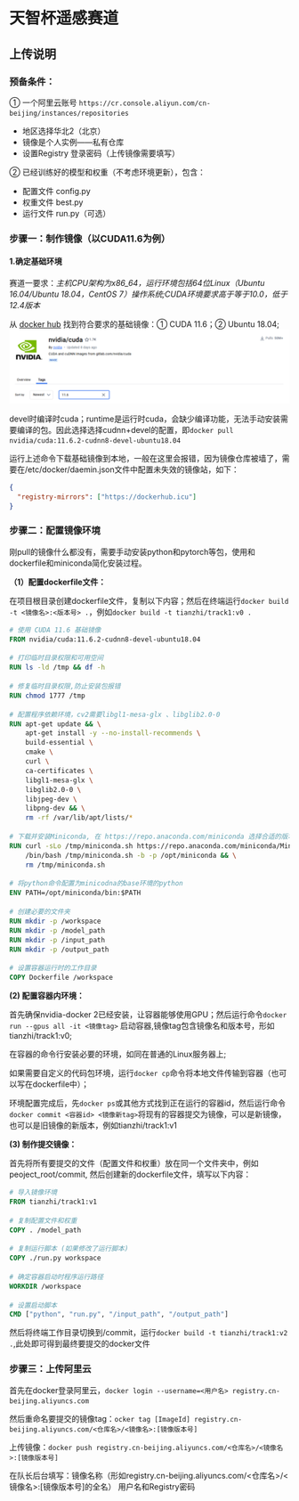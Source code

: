 # 天智杯遥感赛道

## 上传说明

### 预备条件：

① 一个阿里云账号 `https://cr.console.aliyun.com/cn-beijing/instances/repositories` 
- 地区选择华北2（北京）
- 镜像是个人实例——私有仓库
- 设置Registry 登录密码（上传镜像需要填写）


② 已经训练好的模型和权重（不考虑环境更新），包含：

- 配置文件 config.py
- 权重文件 best.py
- 运行文件 run.py（可选）

### 步骤一：制作镜像（以CUDA11.6为例）

#### 1.确定基础环境
赛道一要求：*主机CPU架构为x86_64，运行环境包括64位Linux（Ubuntu 16.04/Ubuntu 18.04，CentOS 7）操作系统;CUDA环境要求高于等于10.0，低于12.4版本*

从 [docker hub](https://hub.docker.com/) 找到符合要求的基础镜像：① CUDA 11.6；② Ubuntu 18.04;
![alt text](../asset/cuda.png)

devel时编译时cuda；runtime是运行时cuda，会缺少编译功能，无法手动安装需要编译的包。因此选择选择cudnn+devel的配置，即`docker pull nvidia/cuda:11.6.2-cudnn8-devel-ubuntu18.04`

运行上述命令下载基础镜像到本地，一般在这里会报错，因为镜像仓库被墙了，需要在/etc/docker/daemin.json文件中配置未失效的镜像站，如下：
```json
{
  "registry-mirrors": ["https://dockerhub.icu"]
}

```

### 步骤二：配置镜像环境
刚pull的镜像什么都没有，需要手动安装python和pytorch等包，使用和dockerfile和miniconda简化安装过程。

**（1）配置dockerfile文件：**

在项目根目录创建dockerfile文件，复制以下内容；然后在终端运行`docker build -t <镜像名>:<版本号> .`，例如`docker build -t tianzhi/track1:v0 .`

```dockerfile
# 使用 CUDA 11.6 基础镜像
FROM nvidia/cuda:11.6.2-cudnn8-devel-ubuntu18.04

# 打印临时目录权限和可用空间
RUN ls -ld /tmp && df -h

# 修复临时目录权限,防止安装包报错
RUN chmod 1777 /tmp

# 配置程序依赖环境，cv2需要libgl1-mesa-glx 、libglib2.0-0
RUN apt-get update && \
    apt-get install -y --no-install-recommends \
    build-essential \
    cmake \
    curl \
    ca-certificates \
    libgl1-mesa-glx \
    libglib2.0-0 \
    libjpeg-dev \
    libpng-dev && \
    rm -rf /var/lib/apt/lists/*

# 下载并安装Miniconda, 在 https://repo.anaconda.com/miniconda 选择合适的版本下载
RUN curl -sLo /tmp/miniconda.sh https://repo.anaconda.com/miniconda/Miniconda3-py310_24.5.0-0-Linux-x86_64.sh && \
    /bin/bash /tmp/miniconda.sh -b -p /opt/miniconda && \
    rm /tmp/miniconda.sh

# 将python命令配置为minicodna的base环境的python
ENV PATH=/opt/miniconda/bin:$PATH

# 创建必要的文件夹
RUN mkdir -p /workspace
RUN mkdir -p /model_path
RUN mkdir -p /input_path
RUN mkdir -p /output_path

# 设置容器运行时的工作目录
COPY Dockerfile /workspace
```

**(2) 配置容器内环境：**

首先确保nvidia-docker 2已经安装，让容器能够使用GPU；然后运行命令`docker run --gpus all -it <镜像tag>` 启动容器,镜像tag包含镜像名和版本号，形如 tianzhi/track1:v0;

在容器的命令行安装必要的环境，如同在普通的Linux服务器上;

如果需要自定义的代码包环境，运行`docker cp`命令将本地文件传输到容器（也可以写在dockerfile中）；

环境配置完成后，先`docker ps`或其他方式找到正在运行的容器id，然后运行命令`docker commit <容器id> <镜像新tag>`将现有的容器提交为镜像，可以是新镜像，也可以是旧镜像的新版本，例如tianzhi/track1:v1


**(3) 制作提交镜像：**

首先将所有要提交的文件（配置文件和权重）放在同一个文件夹中，例如 peoject_root/commit, 然后创建新的dockerfile文件，填写以下内容：

```dockerfile
# 导入镜像环境
FROM tianzhi/track1:v1

# 复制配置文件和权重
COPY . /model_path

# 复制运行脚本 (如果修改了运行脚本)
COPY ./run.py workspace

# 确定容器启动时程序运行路径
WORKDIR /workspace

# 设置启动脚本
CMD ["python", "run.py", "/input_path", "/output_path"]
```

然后将终端工作目录切换到/commit，运行`docker build -t tianzhi/track1:v2 .`,此处即可得到最终要提交的docker文件

### 步骤三：上传阿里云

首先在docker登录阿里云，`docker login --username=<用户名> registry.cn-beijing.aliyuncs.com`

然后重命名要提交的镜像tag：`ocker tag [ImageId] registry.cn-beijing.aliyuncs.com/<仓库名>/<镜像名>:[镜像版本号]`

上传镜像：`docker push registry.cn-beijing.aliyuncs.com/<仓库名>/<镜像名>:[镜像版本号]`


在队长后台填写：镜像名称（形如registry.cn-beijing.aliyuncs.com/<仓库名>/<镜像名>:[镜像版本号]的全名） 用户名和Registry密码